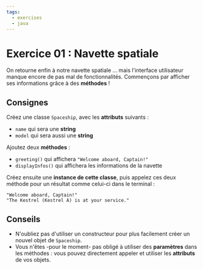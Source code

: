 ```yaml
---
tags:
  - exercises
  - java
---
```


# Exercice 01 : Navette spatiale

On retourne enfin à notre navette spatiale ... mais l'interface utilisateur manque encore de pas mal de fonctionnalités. Commençons par afficher ses informations grâce à des **méthodes** !

## Consignes

Créez une classe `Spaceship`, avec les **attributs** suivants :

- `name` qui sera une **string**
- `model` qui sera aussi une **string**

Ajoutez deux **méthodes** :

- `greeting()` qui affichera `"Welcome aboard, Captain!"`
- `displayInfos()` qui affichera les informations de la navette

Créez ensuite une **instance de cette classe**, puis appelez ces deux méthode pour un résultat comme celui-ci dans le terminal :

```
"Welcome aboard, Captain!"
"The Kestrel (Kestrel A) is at your service."
```

## Conseils

- N'oubliez pas d'utiliser un constructeur pour plus facilement créer un nouvel objet de `Spaceship`.
- Vous n'êtes -pour le moment- pas obligé à utiliser des **paramètres** dans les méthodes : vous pouvez directement appeler et utiliser les **attributs** de vos objets.
